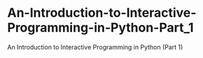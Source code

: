 # An-Introduction-to-Interactive-Programming-in-Python-Part_1
An Introduction to Interactive Programming in Python (Part 1)
